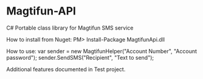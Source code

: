 # Magtifun-API
C# Portable class library for Magtifun SMS service

How to install from Nuget:
PM> Install-Package MagtifunApi.dll 

How to use:
var sender = new MagtifunHelper("Account Number", "Account password");
sender.SendSMS("Recipient", "Text to send");

Additional features documented in Test project.
